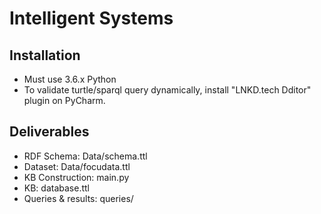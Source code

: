 # Intelligent Systems

## Installation
- Must use 3.6.x Python
- To validate turtle/sparql query dynamically, install "LNKD.tech Dditor" plugin on PyCharm.

## Deliverables
- RDF Schema: Data/schema.ttl
- Dataset: Data/focudata.ttl
- KB Construction: main.py
- KB: database.ttl
- Queries & results: queries/